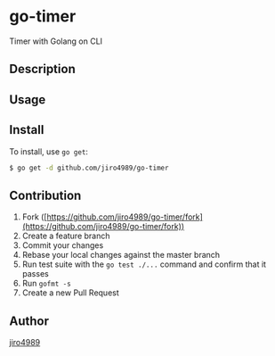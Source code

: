 # go-timer

Timer with Golang on CLI

## Description

## Usage

## Install

To install, use `go get`:

```bash
$ go get -d github.com/jiro4989/go-timer
```

## Contribution

1. Fork ([https://github.com/jiro4989/go-timer/fork](https://github.com/jiro4989/go-timer/fork))
1. Create a feature branch
1. Commit your changes
1. Rebase your local changes against the master branch
1. Run test suite with the `go test ./...` command and confirm that it passes
1. Run `gofmt -s`
1. Create a new Pull Request

## Author

[jiro4989](https://github.com/jiro4989)
